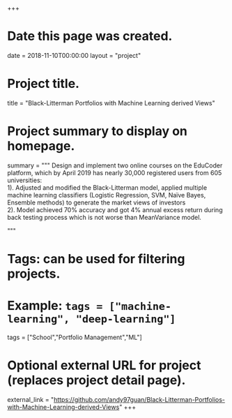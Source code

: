 +++
# Date this page was created.
date = 2018-11-10T00:00:00
layout = "project"

# Project title.
title = "Black-Litterman Portfolios with Machine Learning derived Views"

# Project summary to display on homepage.
summary = """
 Design and implement two online courses on the EduCoder platform, which by April 2019 has nearly 30,000 registered users from 605 universities:<br>
 1). Adjusted and modified the Black-Litterman model, applied multiple machine learning classifiers (Logistic Regression, SVM,
Naïve Bayes, Ensemble methods) to generate the market views of investors<br>
 2). Model achieved 70% accuracy and got 4% annual excess return during back testing process which is not worse than MeanVariance model.
 
 """

# Tags: can be used for filtering projects.
# Example: `tags = ["machine-learning", "deep-learning"]`
tags = ["School","Portfolio Management","ML"]

# Optional external URL for project (replaces project detail page).
external_link = "https://github.com/andy97guan/Black-Litterman-Portfolios-with-Machine-Learning-derived-Views"
+++
